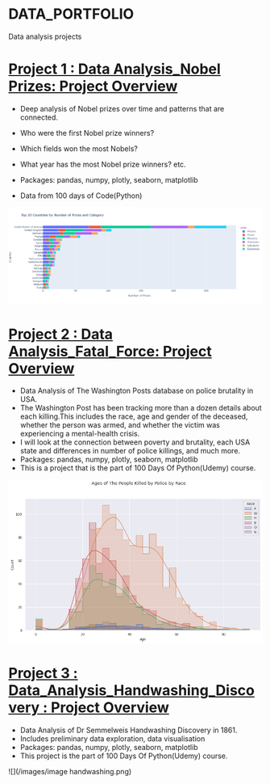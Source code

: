 
# DATA_PORTFOLIO
Data analysis projects


# [Project 1 : Data Analysis_Nobel Prizes: Project Overview](https://github.com/MajaLu/DataAnalysis_NOBEL/blob/main/Nobel_Prize_Analysis_(start).ipynb)
* Deep analysis of Nobel prizes over time and patterns that are connected.
* Who were the first Nobel prize winners? 
* Which fields won the most Nobels? 
* What year has the most Nobel prize winners? etc.

* Packages: pandas, numpy, plotly, seaborn, matplotlib
* Data from 100 days of Code(Python)

![](/images/newplot.png)

# [Project 2 : Data Analysis_Fatal_Force: Project Overview](https://github.com/MajaLu/DataAnalysis_FATALFORCE/blob/main/Fatal_Force_(start).ipynb)
* Data Analysis of The Washington Posts database on police brutality in USA.
* The Washington Post has been tracking more than a dozen details about each killing.This includes the race, age and gender of the deceased, 
  whether the person was armed, and whether the victim was experiencing a mental-health crisis.
* I will look at the connection between poverty and brutality, each USA state and differences in number of police killings, and much more.
* Packages: pandas, numpy, plotly, seaborn, matplotlib
* This is a project that is the part of 100 Days Of Python(Udemy) course.

![](/images/fatalforce.png)

# [Project 3 : Data_Analysis_Handwashing_Discovery : Project Overview](https://github.com/MajaLu/Data_Analysis_Handwashing_Discovery/blob/main/Dr_Semmelweis_Handwashing_Discovery.ipynb)
* Data Analysis of Dr Semmelweis Handwashing Discovery in 1861.
* Includes preliminary data exploration, data visualisation
* Packages: pandas, numpy, plotly, seaborn, matplotlib
* This project is the part of 100 Days Of Python(Udemy) course.

![](/images/image handwashing.png)


